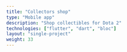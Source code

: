 ```yaml
---
title: "Collectors shop"
type: "Mobile app"
description: "Shop collectibles for Dota 2"
technologies: ["flutter", "dart", "bloc"]
layout: "single-project"
weight: 33
---
```

